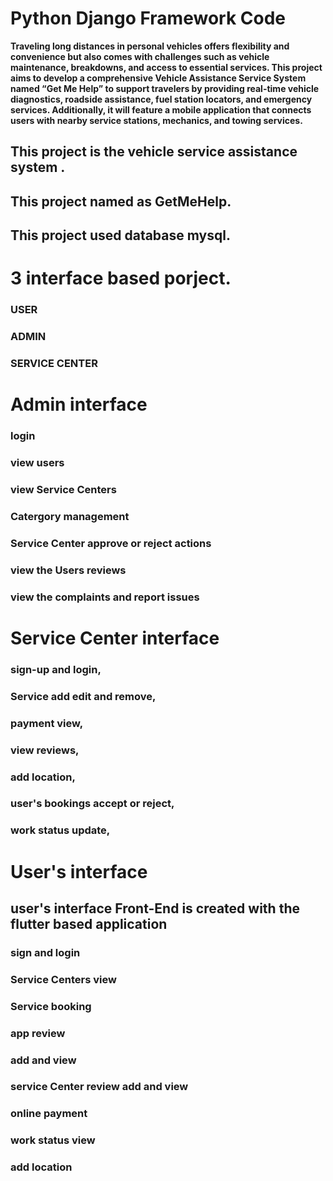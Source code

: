 #  Python Django Framework Code

 **Traveling long distances in personal vehicles offers flexibility and convenience but also comes 
with challenges such as vehicle maintenance, breakdowns, and access to essential services. This 
project aims to develop a comprehensive Vehicle Assistance Service System named “Get Me 
Help” to support travelers by providing real-time vehicle diagnostics, roadside assistance, fuel 
station locators, and emergency services. Additionally, it will feature a mobile application that 
connects users with nearby service stations, mechanics, and towing services.**
 

## This project is the vehicle service assistance system .
## This project named as GetMeHelp.
## This project used database mysql.
# 3 interface based porject.
### USER
### ADMIN
### SERVICE CENTER 
# Admin interface 
### login
### view users
### view Service Centers
### Catergory management
### Service Center approve or reject actions
### view the Users reviews
### view the complaints and report issues
# Service Center interface
### sign-up and login,
### Service add edit and remove,
### payment view,
### view reviews,
### add location,
### user's bookings accept or reject,
### work status update,
# **User's interface**
## user's interface  Front-End is created with the flutter based application
### sign and login
### Service Centers view 
### Service booking
### app review
### add and view 
### service Center review add and view
### online payment
### work status view 
### add location



